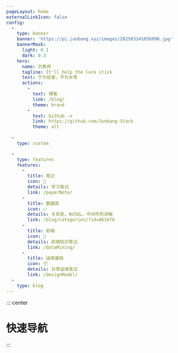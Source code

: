 ```yaml
---
pageLayout: home
externalLinkIcon: false
config:
  -
    type: banner
    banner: 'https://pi.junbang.xyz/images/202503141056096.jpg'
    bannerMask:
      light: 0.1
      dark: 0.3
    hero:
      name: 刘隽邦
      tagline: It'll help the luck stick
      text: 宁为狂者，不为乡愿
      actions:
        -
          text: 博客
          link: /blog/
          theme: brand
        -
          text: Github ->
          link: https://github.com/Junbang-Stack
          theme: alt
   
  - 
    type: custom

  - 
    type: features
    features:
      -
        title: 笔记
        icon: 📖
        details: 学习笔记
        link: /paperNote/
      -
        title: 数据库
        icon: 📈
        details: 关系型，NoSQL，中间件的讲解
        link: /blog/categories/?id=4b16fb
      -
        title: 前端
        icon: 📍
        details: 前端知识笔记
        link: /dataMining/
      -
        title: 运维基础
        icon: 📦
        details: 日常运维笔记
        link: /designModel/
  - 
    type: blog
---
```

::: center
# 快速导航
:::
